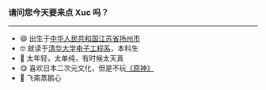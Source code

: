 ### 请问您今天要来点 Xuc 吗？

---

- 😄 出生于[中华人民共和国](https://www.gov.cn/)[江苏省](http://www.jiangsu.gov.cn/)[扬州市](http://www.yangzhou.gov.cn/)
- 🤓 就读于[清华大学](https://www.tsinghua.edu.cn/)[电子工程系](https://www.ee.tsinghua.edu.cn/)，本科生
- 🤪 太年轻，太单纯，有时候太天真
- 😋 喜欢日本二次元文化，但是不玩[《原神》](https://genshin.hoyoverse.com/)
- 🥵 飞斋蒸鹅心
